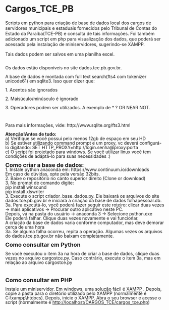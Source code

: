 # Cargos_TCE_PB
<p>Scripts em python para cria&ccedil;&atilde;o de base de dados local dos cargos de servidores municipais e estaduais fornecidos pelo Tribunal de Contas do Estado da Para&iacute;ba(TCE-PB) e consulta de tais informa&ccedil;&otilde;es. Foi tamb&eacute;m adicionado um script em php para visualiza&ccedil;&atilde;o dos dados, que poder&aacute; ser acessado pela instala&ccedil;&atilde;o de miniservidores, sugerindo-se XAMPP.</p>
<p>Tais dados podem ser salvos em uma planilha excel.</p>
<p style="margin-bottom: 0cm; line-height: 100%;" align="left"><br /> Os dados est&atilde;o dispon&iacute;veis no site dados.tce.pb.gov.br.</p>
<p style="margin-bottom: 0cm; line-height: 100%;" align="left">A base de dados &eacute; montada com full text search(fts4 com tokenizer unicode61) em sqlite3. Isso quer dizer que:</p>
<p style="margin-bottom: 0cm; line-height: 100%;" align="left">1. Acentos s&atilde;o ignorados</p>
<p style="margin-bottom: 0cm; line-height: 100%;" align="left">2. Mais&uacute;culo/min&uacute;sculo &eacute; ignorado</p>
<p style="margin-bottom: 0cm; line-height: 100%;" align="left">3. Operadores podem ser utilizados. A exemplo de * ? OR NEAR NOT.</p>
<p style="margin-bottom: 0cm; line-height: 100%;" align="left"><br /> <br /> Para mais informa&ccedil;&otilde;es, vide: http://www.sqlite.org/fts3.html<br /> <br /> <strong>Aten&ccedil;&atilde;o!Antes de tudo:<br /> </strong>a) Verifique se voc&ecirc; possui pelo menos 12gb de espa&ccedil;o em seu HD<br /> b) Se estiver utilizando command prompt e um proxy, vc dever&aacute; configur&aacute;-lo digitando: SET HTTP_PROXY=http://login.senha@proxy:porta<br />c) O script foi projetado para windows. Se voc&ecirc; utilizar linux voc&ecirc; tem condi&ccedil;&otilde;es de adapt&aacute;-lo para suas necessidades :)<br /> <br /> <span style="font-size: large;"><strong>Como criar a base de dados:<br /> </strong></span>1. Instale python anaconda em: https://www.continuum.io/downloads<br /> Em caso de d&uacute;vidas, opte pela vers&atilde;o 32bits.<br /> 2. Baixe o reposit&oacute;rio no canto superior direito (Clone or download)<br /> 3. No prompt de comando digite: <br /> pip install winsound<br /> pip install xlswriter<br /> 3. Execute o script criador_base_dados.py. Ele baixar&aacute; os arquivos do site dados.tce.pb.gov.br e iniciar&aacute; a cria&ccedil;&atilde;o da base de dados folhapessoal.db.<br /> 3a. Para execut&aacute;-lo, voc&ecirc; poder&aacute; fazer seguir este roteiro: clicar duas vezes -&gt; mais aplicativos -&gt; Procurar outro aplicativo neste PC.<br /> Depois, v&aacute; na pasta do usu&aacute;rio -&gt; anaconda 3 -&gt; Selecione python.exe<br /> Ele poder&aacute; falhar. Clique duas vezes novamente e vai funcionar.<br /> A cria&ccedil;&atilde;o da base de dados varia conforme computador, mas deve demorar cerca de uma hora<br /> 3a. Se alguma falha ocorreu, repita a opera&ccedil;&atilde;o. Algumas vezes os arquivos do dados.tce.pb.gov.br n&atilde;o baixam completamente.<br /> <br /> <span style="font-size: large;"><strong>Como consultar em Python</strong></span></p>
<p style="margin-bottom: 0cm; line-height: 100%;" align="left">Se voc&ecirc; executou o item 3a na hora de criar a base de dados, clique duas vezes no arquivo cargostce.py. Caso contr&aacute;rio, execute o item 3a, mas em rela&ccedil;&atilde;o ao arquivo cargostce.py</p>
<p style="margin-bottom: 0cm; line-height: 100%;" align="left">&nbsp;</p>
<p style="margin-bottom: 0cm; line-height: 100%;" align="left"><span style="font-size: large;"><strong>Como consultar em&nbsp;PHP</strong></span></p>
<p style="margin-bottom: 0cm; line-height: 100%;" align="left">Instale um miniservidor. Em windows, uma solu&ccedil;&atilde;o f&aacute;cil &eacute;&nbsp;<a href="https://www.apachefriends.org/pt_br/index.html">XAMPP</a>&nbsp;. Depois, copie a pasta para o diret&oacute;rio utilizado pelo XAMPP (normalmente &eacute; C:\xampp\htdocs). Depois, inicie o XAMPP. Abra o&nbsp;seu browser e acesse o script (normalmente &eacute;&nbsp;<a href="http://localhost/CARGOS_TCE/cargos_tce.php">http://localhost/CARGOS_TCE/cargos_tce.php</a>)</p>
